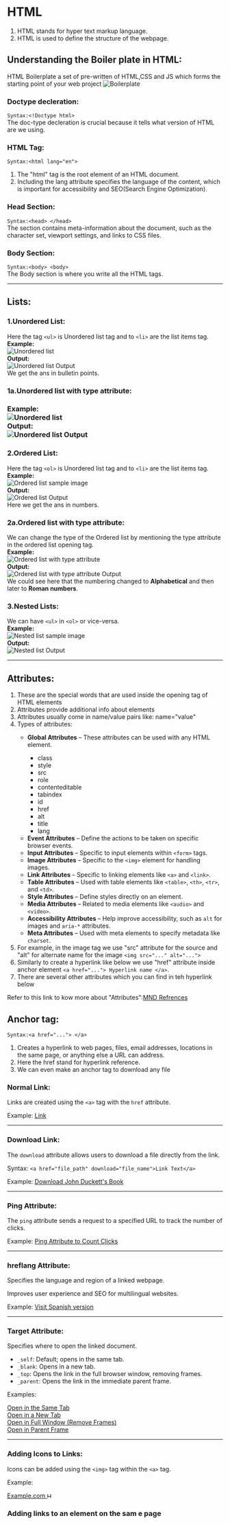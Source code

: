 <h1>HTML</h1>
<ol>
<li>HTML stands for hyper text markup language.</li>
<li>HTML is used to define the structure of the webpage.</li>
</ol>


<h2>Understanding the Boiler plate in HTML:</h2>
HTML Boilerplate a set of pre-written of HTML,CSS and JS which forms the starting point of your web project
<img src="Images\boilerplate.png" alt="Boilerplate">

<h3>Doctype decleration:</h3>
<code>Syntax:&lt;!Doctype html&gt;</code><br>
The doc-type decleration is crucial because it tells what version of HTML are we using.<br>

<h3>HTML Tag:</h3>
<code>Syntax:&lt;html lang="en"&gt;</code><br>
<ol>
<li>The "html" tag is the root element of an HTML document.</li>
<li>Including the lang attribute specifies the language of the content, which is important for accessibility and SEO(Search Engine Optimization).</li>
</ol>

<h3>Head Section:</h3>
<code>Syntax:&lt;head&gt; &lt;/head&gt;</code><br>
The <head> section contains meta-information about the document, such as the character set, viewport settings, and links to CSS files.

<h3>Body Section:</h3>
<code>Syntax:&lt;body&gt; &lt;body&gt;</code><br>
The Body section is where you write all the HTML tags.

<hr>

<h2>Lists:</h2>
<h3>1.Unordered List:</h3>
Here the tag <code>&lt;ul&gt;</code> is Unordered list tag and to <code>&lt;li&gt;</code> are the list items tag.<br>
<b>Example:</b><br>
<img src="Images\ul.png" alt="Unordered list"><br>
<b>Output:</b><br>
<img src="Images\ul_op.png" alt="Unordered list Output"><br>
We get the ans in bulletin points.

<h3>1a.Unordered list with type attribute:<h3>
<b>Example:</b><br>
<img src="Images\ul1.png" alt="Unordered list"><br>
<b>Output:</b><br>
<img src="Images\ul1_op.png" alt="Unordered list Output"><br>


<h3>2.Ordered List:</h3>
Here the tag <code>&lt;ol&gt;</code> is Unordered list tag and to <code>&lt;li&gt;</code> are the list items tag.<br>
<b>Example:</b><br>
<img src="Images\ol.png" alt="Ordered list sample image"><br>
<b>Output:</b><br>
<img src="Images\ol_op.png" alt="Ordered list Output"><br>
Here we get the ans in numbers.<br>

<h3>2a.Ordered list with type attribute:</h3>
We can change the type of the Ordered list by mentioning the type attribute in the ordered list opening tag.<br>
<b>Example:</b><br>
<img src="Images\ol1.png" alt="Ordered list with type attribute"><br>
<b>Output:</b><br>
<img src="Images\ol1_op.png" alt="Ordered list with type attribute Output"><br>
We could see here that the numbering changed to <b>Alphabetical</b> and then later to <b>Roman numbers</b>.

<h3>3.Nested Lists:</h3>
We can have <code>&lt;ul&gt;</code> in <code>&lt;ol&gt;</code> or vice-versa.<br>
<b>Example:</b><br>
<img src="Images\nsl.png" alt="Nested list sample image"><br>
<b>Output:</b><br>
<img src="Images\nsl_op.png" alt="Nested list Output"><br>

<hr>
<h2>Attributes:</h2>
<ol>
<li>These are the special words that are used inside the opening tag of HTML elements</li>
<li>Attributes provide additional info about elements</li>
<li>Attributes usually come in name/value pairs like: name="value"</li>
<li>Types of attributes:</li>
<ul>
  <li><strong>Global Attributes</strong> – These attributes can be used with any HTML element.</li>
    <ul>
        <li>class</li>
        <li>style</li>
        <li>src</li>
        <li>role</li>
        <li>contenteditable</li>
        <li>tabindex</li>
        <li>id</li>
        <li>href</li>
        <li>alt</li>
        <li>title</li>
        <li>lang</li>
    </ul>
  <li><strong>Event Attributes</strong> – Define the actions to be taken on specific browser events.</li>
  <li><strong>Input Attributes</strong> – Specific to input elements within <code>&lt;form&gt;</code> tags.</li>
  <li><strong>Image Attributes</strong> – Specific to the <code>&lt;img&gt;</code> element for handling images.</li>
  <li><strong>Link Attributes</strong> – Specific to linking elements like <code>&lt;a&gt;</code> and <code>&lt;link&gt;</code>.</li>
  <li><strong>Table Attributes</strong> – Used with table elements like <code>&lt;table&gt;</code>, <code>&lt;th&gt;</code>, <code>&lt;tr&gt;</code>, and <code>&lt;td&gt;</code>.</li>
  <li><strong>Style Attributes</strong> – Define styles directly on an element.</li>
  <li><strong>Media Attributes</strong> – Related to media elements like <code>&lt;audio&gt;</code> and <code>&lt;video&gt;</code>.</li>
  <li><strong>Accessibility Attributes</strong> – Help improve accessibility, such as <code>alt</code> for images and <code>aria-*</code> attributes.</li>
  <li><strong>Meta Attributes</strong> – Used with meta elements to specify metadata like <code>charset</code>.</li>
</ul>

<li>For example, in the image tag we use "src" attribute for the source and "alt" for alternate name for the image <code>&lt;img src="..." alt="..."&gt;</code></li>
<li>Similarly to create a hyperlink like below we use "href" attribute inside anchor element <code>&lt;a href="..."&gt; Hyperlink name &lt;/a&gt;</code>.</li>
<li>There are several other attributes which  you can find in teh hyperlink below</li>
</ol>
Refer to this link to kow more about "Attributes":<a href="https://developer.mozilla.org/en-US/docs/Web/HTML/Attributes">MND Refrences</a>

<h2>Anchor tag:</h2>
<code>Syntax:&lt;a href="..."&gt; &lt;/a&gt;</code><br>
<ol>
<li>Creates a hyperlink to web pages, files, email addresses, locations in the same page, or anything else a URL can address.</li>
<li>Here the href stand for hyperlink reference.</li>
<li>We can even make an anchor tag to download any file</li>
</ol>
<h3>Normal Link:</h3>
    <p>Links are created using the <code>&lt;a&gt;</code> tag with the <code>href</code> attribute.</p>
    <p>Example: <a href="https://example.com">Link</a></p>
    <hr>

<h3>Download Link:</h2>
    <p>The <code>download</code> attribute allows users to download a file directly from the link.</p>
    <p>Syntax: <code>&lt;a href="file_path" download="file_name"&gt;Link Text&lt;/a&gt;</code></p>
    <p>Example: <a href="FILES/HTML_and_CSS_design_and_build_websites.pdf" download="HTML_and_CSS_design_and_build_websites.pdf">Download John Duckett's Book</a></p>
    <hr>

<h3>Ping Attribute:</h3>
    <p>The <code>ping</code> attribute sends a request to a specified URL to track the number of clicks.</p>
    <p>Example: <a href="https://example.com" ping="https://example.com/tracking">Ping Attribute to Count Clicks</a></p>
    <hr>

<h3>hreflang Attribute:</h3>
    <p>Specifies the language and region of a linked webpage.</p>
    <p>Improves user experience and SEO for multilingual websites.</p>
    <p>Example: <a href="https://example.com/es/" hreflang="es">Visit Spanish version</a></p>
    <hr>

<h3>Target Attribute:</h3>
    <p>Specifies where to open the linked document.</p>
    <ul>
        <li><code>_self</code>: Default; opens in the same tab.</li>
        <li><code>_blank</code>: Opens in a new tab.</li>
        <li><code>_top</code>: Opens the link in the full browser window, removing frames.</li>
        <li><code>_parent</code>: Opens the link in the immediate parent frame.</li>
    </ul>
    <p>Examples:</p>
    <a href="https://example.com" target="_self">Open in the Same Tab</a><br>
    <a href="https://example.com" target="_blank">Open in a New Tab</a><br>
    <a href="https://example.com" target="_top">Open in Full Window (Remove Frames)</a><br>
    <a href="https://example.com" target="_parent">Open in Parent Frame</a>
    <hr>

<h3>Adding Icons to Links:</h3>
    <p>Icons can be added using the <code>&lt;img&gt;</code> tag within the <code>&lt;a&gt;</code> tag.</p>
    <p>Example:</p>
    <a href="https://example.com" target="_blank">
        Example.com <img src="Images/hyperlink.png" alt="Hyperlink Icon" height="12px" width="12px">
    </a>

<h3>Adding links to an element on the sam e page</h3>

